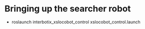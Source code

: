 
# Bringing up the searcher robot

- roslaunch interbotix_xslocobot_control xslocobot_control.launch
